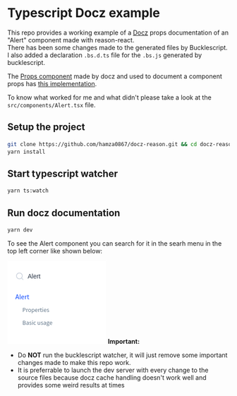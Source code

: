 # Typescript Docz example

This repo provides a working example of a [Docz](https://docz.site) props documentation of an "Alert" component made with reason-react.  
There has been some changes made to the generated files by Bucklescript. I also added a declaration `.bs.d.ts` file for the `.bs.js` generated by bucklescript.  

The [Props component](https://www.docz.site/docs/built-in-components#component-props) made by docz and used to document a component props has [this implementation](https://github.com/doczjs/docz/blob/master/core/docz/src/components/Props.tsx).  

To know what worked for me and what didn't please take a look at the `src/components/Alert.tsx` file.

## Setup the project

```sh
git clone https://github.com/hamza0867/docz-reason.git && cd docz-reason
yarn install
```

## Start typescript watcher

```sh
yarn ts:watch
```
## Run docz documentation

```sh
yarn dev
```
To see the Alert component you can search for it in the searh menu in the top left corner like shown below:  

![search for component Alert](/images/search-Alert.png)
__Important:__
  - Do **NOT** run the bucklescript watcher, it will just remove some important changes made to make this repo work.
  - It is preferrable to launch the dev server with every change to the source files because docz cache handling doesn't work well and provides some weird results at times
